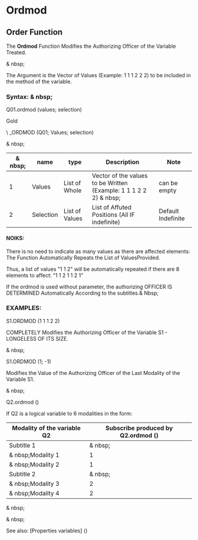 # Ordmod

## Order Function

The **Ordmod** Function Modifies the Authorizing Officer of the Variable Treated.

& nbsp;

The Argument is the Vector of Values ​​(Example: 1 1 1 2 2 2) to be included in the method of the variable.

### Syntax: & nbsp;

Q01.ordmod (values; selection)

Gold

\ _ORDMOD (Q01; Values; selection)

& nbsp;

| & nbsp; | **name** | **type** | **Description** | **Note** |
| --- | --- | --- | --- | --- |
| &#49; | Values ​​| List of Whole | Vector of the values ​​to be Written (Example: 1 1 1 2 2 2) & nbsp; | can be empty |
| &#50; | Selection | List of Values ​​| List of Affuted Positions (All IF indefinite) | Default Indefinite |

#### NOIKS:

There is no need to indicate as many values ​​as there are affected elements: The Function Automatically Repeats the List of Values ​​Provided.

Thus, a list of values ​​"1 1 2" will be automatically repeated if there are 8 elements to affect: "1 1 2 1 1 2 1"

If the ordmod is used without parameter, the authorizing OFFICER IS DETERMINED Automatically According to the subtitles.& Nbsp;

### EXAMPLES:

S1.ORDMOD (1 1 1 2 2)

COMPLETELY Modifies the Authorizing Officer of the Variable S1 - LONGELESS OF ITS SIZE.

& nbsp;

S1.ORDMOD (1; -1)

Modifies the Value of the Authorizing Officer of the Last Modality of the Variable S1.

& nbsp;

Q2.ordmod ()

If Q2 is a logical variable to 6 modalities in the form:

| Modality of the variable Q2 | Subscribe produced by Q2.ordmod () |
| --- | --- |
| Subtitle 1 | & nbsp; |
| & nbsp;Modality 1 | &#49; |
| & nbsp;Modality 2 | &#49; |
| Subtitle 2 | & nbsp; |
| & nbsp;Modality 3 | &#50; |
| & nbsp;Modality 4 | &#50; |

& nbsp;

& nbsp;

See also: [Properties variables] (<modify Proproprietesdesvariable.md>)